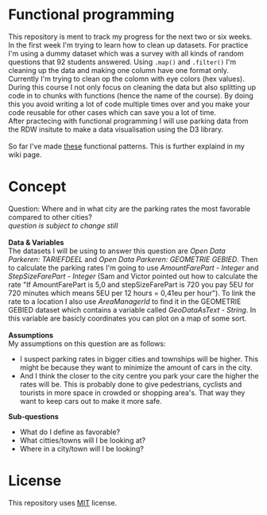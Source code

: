 # Functional programming

This repository is ment to track my progress for the next two or six weeks. In the first week I'm trying to learn how to clean up datasets. For practice I'm using a dummy dataset which was a survey with all kinds of random questions that 92 students answered. Using `.map()` and `.filter()` I'm cleaning up the data and making one column have one format only. Currently I'm trying to clean op the colomn with eye colors (hex values). During this course I not only focus on cleaning the data but also splitting up code in to chunks with functions (hence the name of the course). By doing this you avoid writing a lot of code multiple times over and you make your code reusable for other cases which can save you a lot of time. <br>
After practecing with functional programming I will use parking data from the RDW insitute to make a data visualisation using the D3 library.<br>
<br>
So far I've made [these](https://github.com/mbergevoet/functional-programming/wiki/7.-%F0%9F%A7%BC-Data-Cleaning) functional patterns. This is further explaind in my wiki page.

# Concept

Question: Where and in what city are the parking rates the most favorable compared to other cities? <br>
_question is subject to change still_ <br>
<br>
**Data & Variables** <br>
The datasets I will be using to answer this question are _Open Data Parkeren: TARIEFDEEL_ and _Open Data Parkeren: GEOMETRIE GEBIED_. Then to calculate the parking rates I'm going to use _AmountFarePart - Integer_ and _StepSizeFarePart - Integer_ (Sam and Victor pointed out how to calculate the rate "If AmountFarePart is 5,0 and stepSizeFarePart is 720 you pay 5EU for 720 minutes which means 5EU per 12 hours = 0,41eu per hour"). To link the rate to a location I also use _AreaManagerId_ to find it in the GEOMETRIE GEBIED dataset which contains a variable called _GeoDataAsText - String_. In this variable are basicly coordinates you can plot on a map of some sort. <br>
<br>
**Assumptions** <br>
My assumptions on this question are as follows:
* I suspect parking rates in bigger cities and townships will be higher. This might be because they want to minimize the amount of cars in the city.
* And I think the closer to the city centre you park your care the higher the rates will be. This is probably done to give pedestrians, cyclists and tourists in more space in crowded or shopping area's. That way they want to keep cars out to make it more safe.

**Sub-questions**
- What do I define as favorable?
- What citties/towns will I be looking at?
- Where in a city/town will I be looking?

# License

This repository uses [MIT](https://github.com/mbergevoet/iCOV-redesign/blob/master/LICENSE) license.
